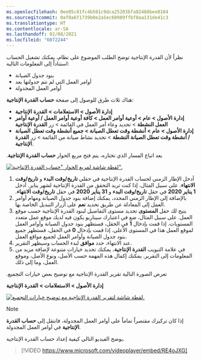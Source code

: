 ```yaml
---
ms.openlocfilehash: 0ee05c81fc4b501c9dca25203bfa82488bee0104
ms.sourcegitcommit: 0af0a6f1739b0e2a5ec60989ffbf8aa131de41c3
ms.translationtype: HT
ms.contentlocale: ar-SA
ms.lasthandoff: 02/08/2021
ms.locfileid: "6072244"
---
```

نظراً لأن القدرة الإنتاجية توضح الطلب الموضوع على نظام، يمكنك تشغيل الحساب استناداً إلى المعلومات التالية:

- بنود جدول الصيانة
- أوامر العمل التي لم تتم جدولتها بعد
- أوامر العمل المجدولة

هناك ثلاث طرق للوصول إلى صفحة **‏‫حساب القدرة الإنتاجية‬**:

- **إدارة الأصول > الاستعلامات > القدرة الإنتاجية**
- **إدارة الأصول > عام > أوعية أوامر العمل > ‏‫كافة أوعية أوامر العمل / أوعية أوامر العمل النشطة** > تحديد وعاء أمر العمل في القائمة > زر **القدرة الإنتاجية**
- **إدارة الأصول > عام > أنشطة وقت تعطل الصيانة > جميع أنشطة وقت تعطل الصيانة / أنشطة وقت تعطل الصيانة النشطة** > تحديد نشاط صيانة من القائمة > زر **القدرة الإنتاجية**.

بعد اتباع المسار الذي تختاره، ‏‫يتم فتح مربع الحوار **‏‫حساب القدرة الإنتاجية‬**.

[![لقطة شاشة لمربع الحوار "حساب القدرة الإنتاجية".](../media/calculate-capacity-load-ss.png)](../media/calculate-capacity-load-ss.png#lightbox)

1.  أدخل الإطار الزمني لحساب القدرة الإنتاجية في حقلي **تاريخ/وقت البدء** و **تاريخ/وقت الانتهاء**. على سبيل المثال، إذا كنت تريد التحقق من القدرة الإنتاجية لشهر يناير. أدخل **1 يناير 2020** في حقل **‬‏‫تاريخ/وقت البدء** و **31 يناير 2020** في حقل **‬‏‫تاريخ/وقت الانتهاء‬‏‫**. 
2.  بالإضافة إلى الإطار الزمني المحدد، يمكنك إضافة بنود جدول الصيانة ومهام أوامر العمل إلى المعادلة عن طريق تحديد **نعم** على أزرار التبديل الخاصة بها.
3.  يتيح لك حقل **المستوى** تحديد مستوى التفاصيل لبنود القدرة الإنتاجية حسب موقع العمل. على سبيل المثال، ضع في اعتبارك سيناريو يكون فيه لديك موقع عمل متعدد المستويات. إذا قمت بإدخال **1** في الحقل، فستظهر بنود جدول الصيانة وأوامر العمل لموقع العمل هذا في المستوى الأعلى. إذا قمت بإدخال **0** في الحقل، فستظهر جميع بنود جدول الصيانة وأوامر العمل لجميع مواقع العمل.
4.  عند الانتهاء، حدد **موافق** لبدء الحساب وسيظهر التقرير.
5.  في علامة التبويب **القدرة الإنتاجية**، يمكنك تحديد خيارات متنوعة لإضافة مزيد من المعلومات إلى التقرير. يمكنك إكمال هذه المهمة حسب الأصل، ونوع الأصل، وموقع العمل، وما إلى ذلك.

‏‫تعرض الصورة التالية تقرير القدرة الإنتاجية مع توضيح بعض خيارات التجميع.

**إدارة الأصول > الاستعلامات > القدرة الإنتاجية**

[![لقطة شاشة لتقرير القدرة الإنتاجية مع توضيح خيارات التجميع.](../media/capacity-load-planning2-ssm.png)](../media/capacity-load-planning2-ssm.png#lightbox)  


> [!NOTE]
> إذا كان تركيزك مقتصراً تماماً على أوامر العمل المجدولة‬، فانتقل إلى **حساب القدرة الإنتاجية** في أوامر العمل المجدولة.

يوضح الفيديو التالي كيفية إعداد حساب القدرة الإنتاجية.

 > [!VIDEO https://www.microsoft.com/videoplayer/embed/RE4oJXG]


